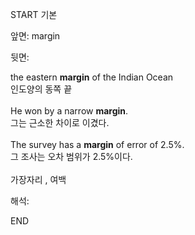 START
기본

앞면:
margin


뒷면:
<div>the eastern <b>margin</b> of the Indian Ocean </div><div>인도양의 동쪽 끝</div><div><br></div><div>He won by a narrow <strong>margin</strong>. </div><div><div>그는 근소한 차이로 이겼다.</div></div><div><br></div><div><div>The survey has a <strong>margin</strong> of error of 2.5%. </div><div><div>그 조사는 오차 범위가 2.5%이다.</div></div></div><div><br></div><div>가장자리 , 여백</div>


해석:

END